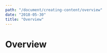 ```yaml
---
path: "/document/creating-content/overview"
date: "2018-05-30"
title: "Overview"
---
```


# Overview


 

